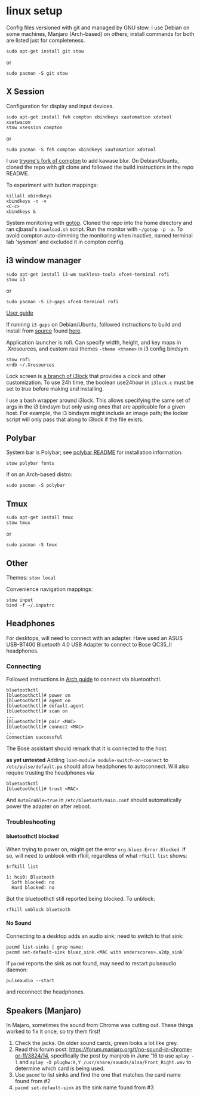 # linux setup
Config files versioned with git and managed by GNU stow. I use Debian on some
machines, Manjaro (Arch-based) on others; install commands for both are listed
just for completeness.
```
sudo apt-get install git stow
```
or
```
sudo pacman -S git stow
```

## X Session
Configuration for display and input devices.
```
sudo apt-get install feh compton xbindkeys xautomation xdotool xsetwacom
stow xsession compton
```
or
```
sudo pacman -S feh compton xbindkeys xautomation xdotool
```

I use [tryone's fork of compton](https://github.com/tryone144/compton) to add
kawase blur. On Debian/Ubuntu, cloned the repo with git clone and followed the
build instructions in the repo README.

To experiment with button mappings:
```
killall xbindkeys
xbindkeys -n -v
<C-c>
xbindkeys &
```

System monitoring with [gotop](https://github.com/cjbassi/gotop). Cloned the
repo into the home directory and ran cjbassi's `download.sh` script. Run the
monitor with `~/gotop -p -a`. To avoid compton auto-dimming the monitoring when
inactive, named terminal tab 'sysmon' and excluded it in compton config.

## i3 window manager
```
sudo apt-get install i3-wm suckless-tools xfce4-terminal rofi
stow i3
```
or
```
sudo pacman -S i3-gaps xfce4-terminal rofi
```
[User guide](https://i3wm.org/docs/userguide.html)

If running `i3-gaps` on Debian/Ubuntu, followed instructions to build and
install from [source](https://www.github.com/Airblader/i3) found
[here](benjames.io/2017/09/03/installing-i3-gaps-on-ubuntu-16-04/).

Application launcher is rofi. Can specify width, height, and key maps in
.Xresources, and custom rasi themes `-theme <theme>` in i3 config bindsym.
```
stow rofi
xrdb ~/.Xresources
```

Lock screen is [a branch of i3lock](https://github.com/Lixxia/i3lock) that
provides a clock and other customization. To use 24h time, the boolean use24hour
in `i3lock.c` must be set to true before making and installing.

I use a bash wrapper around i3lock. This allows specifying the same set of args
in the i3 bindsym but only using ones that are applicable for a given host. For
example, the i3 bindsym might include an image path; the locker script will only
pass that along to i3lock if the file exists.

## Polybar
System bar is Polybar; see
[polybar README](polybar/.config/polybar/README.md#installation-notes)
for installation information.
```
stow polybar fonts
```

If on an Arch-based distro:
```
sudo pacman -S polybar
```

## Tmux
```
sudo apt-get install tmux
stow tmux
```
or
```
sudo pacman -S tmux
```

## Other
Themes: `stow local`

Convenience navigation mappings:
```
stow input
bind -f ~/.inputrc
```

## Headphones
For desktops, will need to connect with an adapter. Have used an ASUS USB-BT400
Bluetooth 4.0 USB Adapter to connect to Bose QC35_II headphones.

### Connecting
Followed instructions in [Arch
guide](https://wiki.archlinux.org/index.php/Bluetooth_headset#Configuration_via_CLI)
to connect via bluetoothctl.
```
bluetoothctl
[bluetoothctl]# power on
[bluetoothctl]# agent on
[bluetoothctl]# default-agent
[bluetoothctl]# scan on
...
[bluetoothclt]# pair <MAC>
[bluetoothclt]# connect <MAC>
...
Connection successful
```
The Bose assistant should remark that it is connected to the host.

**as yet untested**
Adding `load-module module-switch-on-connect` to `/etc/pulse/default.pa` should
allow headphones to autoconnect. Will also require trusting the headphones via
```
bluetoothctl
[bluetoothctl]# trust <MAC>
```
And `AutoEnable=true` in `/etc/bluetooth/main.conf` should automatically power
the adapter on after reboot.

### Troubleshooting
#### bluetoothctl blocked
When trying to power on, might get the error `org.bluez.Error.Blocked`. If so,
will need to unblook with rfkill, regardless of what `rfkill list` shows:
```
$rfkill list

1: hci0: Bluetooth
  Soft blocked: no
  Hard blocked: no
```
But the bluetoothctl still reported being blocked. To unblock:
```
rfkill unblock bluetooth
```

#### No Sound
Connecting to a desktop adds an audio sink; need to switch to that sink:
```
pacmd list-sinks | grep name:
pacmd set-default-sink bluez_sink.<MAC with underscores>.a2dp_sink`
```

If `pacmd` reports the sink as not found, may need to restart pulseaudio daemon:
```
pulseaudio --start
```
and reconnect the headphones.

## Speakers (Manjaro)
In Majaro, sometimes the sound from Chrome was cutting out. These things worked
to fix it once, so try them first!

1. Check the jacks. On older sound cards, green looks a lot like grey.
2. Read this forum post: https://forum.manjaro.org/t/no-sound-in-chrome-or-ff/3824/14,
   specifically the post by manjrob in June '16 to use `aplay -l` and `aplay -D
   plughw:X,Y /usr/share/sounds/alsa/Front_Right.wav` to determine which card is
   being used.
3. Use `pacmd` to list sinks and find the one that matches the card name found
   from #2
4. `pacmd set-default-sink` as the sink name found from #3
